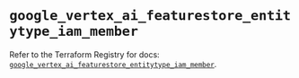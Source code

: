 # `google_vertex_ai_featurestore_entitytype_iam_member`

Refer to the Terraform Registry for docs: [`google_vertex_ai_featurestore_entitytype_iam_member`](https://registry.terraform.io/providers/hashicorp/google-beta/6.5.0/docs/resources/google_vertex_ai_featurestore_entitytype_iam_member).

